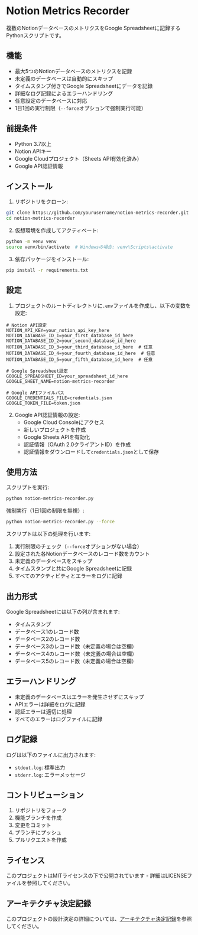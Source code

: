 # Notion Metrics Recorder

複数のNotionデータベースのメトリクスをGoogle Spreadsheetに記録するPythonスクリプトです。

## 機能

- 最大5つのNotionデータベースのメトリクスを記録
- 未定義のデータベースは自動的にスキップ
- タイムスタンプ付きでGoogle Spreadsheetにデータを記録
- 詳細なログ記録によるエラーハンドリング
- 任意設定のデータベースに対応
- 1日1回の実行制限（`--force`オプションで強制実行可能）

## 前提条件

- Python 3.7以上
- Notion APIキー
- Google Cloudプロジェクト（Sheets API有効化済み）
- Google API認証情報

## インストール

1. リポジトリをクローン:
```bash
git clone https://github.com/yourusername/notion-metrics-recorder.git
cd notion-metrics-recorder
```

2. 仮想環境を作成してアクティベート:
```bash
python -m venv venv
source venv/bin/activate  # Windowsの場合: venv\Scripts\activate
```

3. 依存パッケージをインストール:
```bash
pip install -r requirements.txt
```

## 設定

1. プロジェクトのルートディレクトリに`.env`ファイルを作成し、以下の変数を設定:
```env
# Notion API設定
NOTION_API_KEY=your_notion_api_key_here
NOTION_DATABASE_ID_1=your_first_database_id_here
NOTION_DATABASE_ID_2=your_second_database_id_here
NOTION_DATABASE_ID_3=your_third_database_id_here  # 任意
NOTION_DATABASE_ID_4=your_fourth_database_id_here  # 任意
NOTION_DATABASE_ID_5=your_fifth_database_id_here  # 任意

# Google Spreadsheet設定
GOOGLE_SPREADSHEET_ID=your_spreadsheet_id_here
GOOGLE_SHEET_NAME=notion-metrics-recorder

# Google APIファイルパス
GOOGLE_CREDENTIALS_FILE=credentials.json
GOOGLE_TOKEN_FILE=token.json
```

2. Google API認証情報の設定:
   - Google Cloud Consoleにアクセス
   - 新しいプロジェクトを作成
   - Google Sheets APIを有効化
   - 認証情報（OAuth 2.0クライアントID）を作成
   - 認証情報をダウンロードして`credentials.json`として保存

## 使用方法

スクリプトを実行:
```bash
python notion-metrics-recorder.py
```

強制実行（1日1回の制限を無視）:
```bash
python notion-metrics-recorder.py --force
```

スクリプトは以下の処理を行います:
1. 実行制限のチェック（`--force`オプションがない場合）
2. 設定された各Notionデータベースのレコード数をカウント
3. 未定義のデータベースをスキップ
4. タイムスタンプと共にGoogle Spreadsheetに記録
5. すべてのアクティビティとエラーをログに記録

## 出力形式

Google Spreadsheetには以下の列が含まれます:
- タイムスタンプ
- データベース1のレコード数
- データベース2のレコード数
- データベース3のレコード数（未定義の場合は空欄）
- データベース4のレコード数（未定義の場合は空欄）
- データベース5のレコード数（未定義の場合は空欄）

## エラーハンドリング

- 未定義のデータベースはエラーを発生させずにスキップ
- APIエラーは詳細をログに記録
- 認証エラーは適切に処理
- すべてのエラーはログファイルに記録

## ログ記録

ログは以下のファイルに出力されます:
- `stdout.log`: 標準出力
- `stderr.log`: エラーメッセージ

## コントリビューション

1. リポジトリをフォーク
2. 機能ブランチを作成
3. 変更をコミット
4. ブランチにプッシュ
5. プルリクエストを作成

## ライセンス

このプロジェクトはMITライセンスの下で公開されています - 詳細はLICENSEファイルを参照してください。

## アーキテクチャ決定記録

このプロジェクトの設計決定の詳細については、[アーキテクチャ決定記録](docs/adr/)を参照してください。